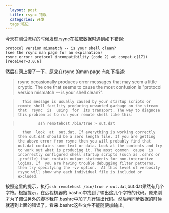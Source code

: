 ```yaml
---
  layout: post
  title: rsync 错误
  categories: 开发
  tags:笔记
---
```


今天在测试流程的时候发现rsync在拉取数据时遇到如下错误:

    protocol version mismatch -- is your shell clean?
    (see the rsync man page for an explanation)
    rsync error: protocol incompatibility (code 2) at compat.c(171) [receiver=3.0.6]

然后在网上搜了一下，原来在rsync 的man page 有如下描述:

> rsync  occasionally  produces error messages that may seem a little cryptic. The one that seems to cause the most confusion is "protocol version mismatch       -- is your shell clean?".

>       This message is usually caused by your startup scripts or remote shell facility producing unwanted garbage on the stream that  rsync  is  using  for  its transport. The way to diagnose this problem is to run your remote shell like this:

>              ssh remotehost /bin/true > out.dat

>       then  look  at  out.dat. If everything is working correctly then out.dat should be a zero length file. If you are getting the above error from rsync then you will probably find that out.dat contains some text or data. Look at the contents and try to work out what is producing it. The most common  cause  is incorrectly configured shell startup scripts (such as .cshrc or .profile) that contain output statements for non-interactive logins. If  you are having trouble debugging filter patterns, then try specifying the -vv option.  At this level of verbosity rsync will show why each individual file is included or excluded.


按照这里的提示，执行`ssh remotehost /bin/true > out.dat`,out.dat果然有几个字符。根据提示，在远程机器的.bashrc中找到了输出这几个字符的代码。原来刚才为了调试另外的脚本我在.bashrc中加了几行输出代码，然后再同步数据的时候就遇到上面的错误了。看来.bashrc这些文件不能随便加输出。
